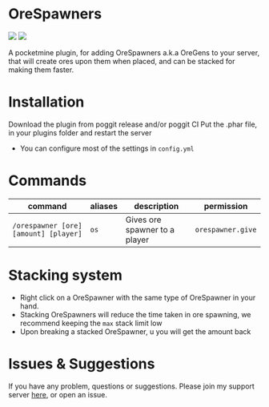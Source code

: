 # OreSpawners
[![](https://poggit.pmmp.io/shield.state/OreSpawners)](https://poggit.pmmp.io/p/OreSpawners)
[![](http://hits.xenoservers.net:4000/RKAbdul/OreSpawners.svg)](http://hits.xenoservers.net:4000/RKAbdul/OreSpawners.svg)

A pocketmine plugin, for adding OreSpawners a.k.a OreGens to your server, that will create ores upon them when placed, and can be stacked for making them faster.
# Installation
Download the plugin from poggit release and/or poggit CI
Put the .phar file, in your plugins folder and restart the server
- You can configure most of the settings in `config.yml`
# Commands
| command | aliases | description | permission|
|---------|---------|-------------|-----------|
| `/orespawner [ore] [amount] [player]` | `os` | Gives ore spawner to a player | `orespawner.give` |
# Stacking system
- Right click on a OreSpawner with the same type of OreSpawner in your hand.
- Stacking OreSpawners will reduce the time taken in ore spawning, we recommend keeping the `max` stack limit low
- Upon breaking a stacked OreSpawner, u you will get the amount back
# Issues & Suggestions
If you have any problem, questions or suggestions.
Please join my support server [here](https://discord.gg/M7FA5D3), or open an issue.
